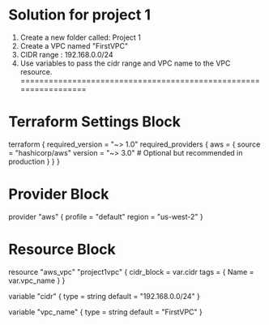 # Solution for project 1
1) Create a new folder called: Project 1
2) Create a VPC named "FirstVPC"
3) CIDR range : 192.168.0.0/24
4) Use variables to pass the cidr range and VPC name to the VPC resource.
=================================================================

# Terraform Settings Block
terraform {
  required_version = "~> 1.0"
  required_providers {
    aws = {
        source  = "hashicorp/aws"
        version = "~> 3.0"
        # Optional but recommended in production
    }
  }
}

# Provider Block
provider "aws" {
  profile = "default"
  region  = "us-west-2"
}

# Resource Block

resource "aws_vpc" "project1vpc" {
cidr_block = var.cidr
tags = {
Name = var.vpc_name
}
}

variable "cidr" {
type = string
default = "192.168.0.0/24"
}

variable "vpc_name" {
type = string
default = "FirstVPC"
}
